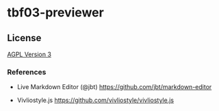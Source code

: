 # tbf03-previewer

## License

[AGPL Version 3](https://www.gnu.org/licenses/agpl.html)

### References

* Live Markdown Editor (@jbt)
  https://github.com/jbt/markdown-editor

* Vivliostyle.js
  https://github.com/vivliostyle/vivliostyle.js
